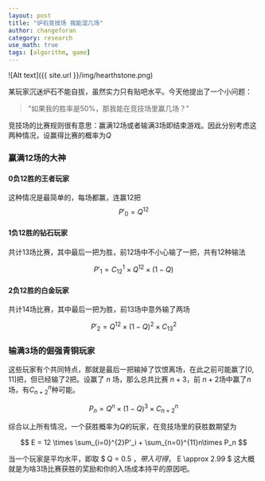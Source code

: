 ```yaml
---
layout: post
title: "炉石竞技场 我能混几场"
author: changeforan
category: research
use_math: true
tags: [algorithm, game]
---
```


![Alt text]({{ site.url }}/img/hearthstone.png)

某玩家沉迷炉石不能自拔，虽然实力只有贴吧水平。今天他提出了一个小问题：
>"如果我的胜率是50%，那我能在竞技场里赢几场？" 

竞技场的比赛规则很有意思：赢满12场或者输满3场即结束游戏。因此分别考虑这两种情况，设赢得比赛的概率为$Q$

### 赢满12场的大神

#### 0负12胜的王者玩家
这种情况是最简单的，每场都赢，连赢12把
$$
P'_0 = Q^{12}
$$
#### 1负12胜的钻石玩家
共计13场比赛，其中最后一把为胜，前12场中不小心输了一把，共有12种输法


$$
P'_1 = C_{12}^1 \times Q^{12} \times (1-Q)
$$

#### 2负12胜的白金玩家
共计14场比赛，其中最后一把为胜，前13场中意外输了两场

$$
P'_2 = Q^{12} \times (1-Q)^2 \times C^2_{13}
$$

### 输满3场的倔强青铜玩家
这些玩家有个共同特点，那就是最后一把输掉了饮恨离场，在此之前可能赢了$[0,11]$把，但已经输了2把。设赢了 $n$ 场，那么总共比赛 $n+3$，前 $n+2$场中赢了$n$场，有$C^n_{n+2}$种可能。

$$
P_n = Q^n \times (1-Q)^3 \times C^n_{n+2}
$$

综合以上所有情况，一个获胜概率为$Q$的玩家，在竞技场里的获胜数期望为


$$
E = 12 \times \sum_{i=0}^{2}P'_i + \sum_{n=0}^{11}n\times P_n
$$

当一个玩家是平均水平，即取 $ Q = 0.5 $，带入可得，$ E \approx 2.99 $ 这大概就是为啥3场比赛获胜的奖励和你的入场成本持平的原因吧。
